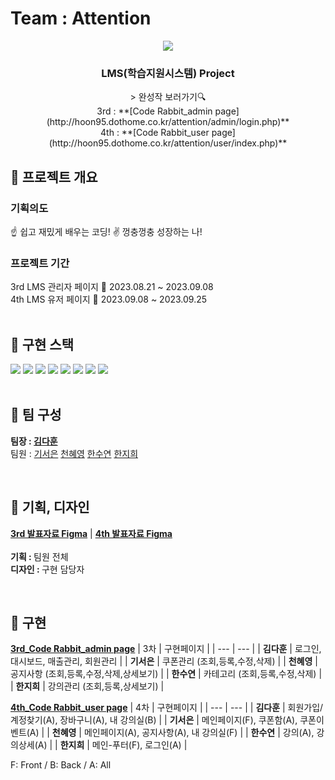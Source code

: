 <h1>Team : Attention</h1>
<div align="center">
  <img src="https://i.postimg.cc/DfX5958C/Code-Rabbit.png">
  <h3>LMS(학습지원시스템) Project</h3>
> 완성작 보러가기🔍
<br>
3rd : **[Code Rabbit_admin page](http://hoon95.dothome.co.kr/attention/admin/login.php)** <br> 
4th : **[Code Rabbit_user page](http://hoon95.dothome.co.kr/attention/user/index.php)**  

</div>

## 📝 프로젝트 개요

<h3>기획의도</h3>
☝️ 쉽고 재밌게 배우는 코딩!  
✌️ 껑충껑충 성장하는 나!

<br>
<h3>프로젝트 기간</h3>
3rd LMS 관리자 페이지 📅 2023.08.21 ~ 2023.09.08<br>
4th LMS 유저 페이지 📅 2023.09.08 ~ 2023.09.25

<br>
<br>

## 🚀 구현 스택
<span>
  <img src="https://img.shields.io/badge/HTML5-E34F26?style=flat&logo=html5&logoColor=white">
  <img src="https://img.shields.io/badge/CSS3-1572B6?style=flat&logo=css3&logoColor=white">
  <img src="https://img.shields.io/badge/JavaScript-F7DF1E?style=flat&logo=javascript&logoColor=white"/>
  <img src="https://img.shields.io/badge/jQuery-0769AD?style=flat&logo=jquery&logoColor=white">
  <img src="https://img.shields.io/badge/Bootstrap-7952B3?style=flat&logo=bootstrap&logoColor=white"/>
  <img src="https://img.shields.io/badge/php-777BB4?style=flat&logo=php&logoColor=white">
  <img src="https://img.shields.io/badge/MySQL-0769AD?style=flat&logo=mysql&logoColor=white"/>
  <img src="https://img.shields.io/badge/Apache-D21218?style=flat&logo=apache&logoColor=white"/>
</span>

<br>
<br>

## 🐰 팀 구성

**팀장 : [김다훈](https://github.com/hoon95)**<br />
팀원 : [기서은](https://github.com/rltjdms) 
[천혜영](https://github.com/HyeYoungee)
[한수연](https://github.com/SOOSLOANE)
[한지희](https://github.com/jijihui22)

<br>

## 🎨 기획, 디자인

**[3rd 발표자료 Figma](https://www.figma.com/file/10UMk7aVCAB6EPqeRh8F59/Code-Rabbit-%EA%B4%80%EB%A6%AC%EC%9E%90-%ED%8E%98%EC%9D%B4%EC%A7%80?type=design&node-id=0-1&mode=design&t=2cKKBt7VoRvGPZMf-0)** | 
**[4th 발표자료 Figma](https://www.figma.com/file/ODlTPVhE5OwtLyh4Lk1DwZ/Code-Rabbit-%EC%82%AC%EC%9A%A9%EC%9E%90-%ED%8E%98%EC%9D%B4%EC%A7%80?type=design&mode=design&t=2cKKBt7VoRvGPZMf-0)**  
<br>
<b>기획 : </b>팀원 전체  
<b>디자인 : </b>구현 담당자  

<br>

## 🌈 구현

**[3rd_Code Rabbit_admin page](http://hoon95.dothome.co.kr/attention/admin/login.php)**
| 3차 | 구현페이지 |
| --- | --- |
| **김다훈** | 로그인, 대시보드, 매출관리, 회원관리 |
| **기서은** | 쿠폰관리 (조회,등록,수정,삭제) |
| **천혜영** | 공지사항 (조회,등록,수정,삭제,상세보기) |
| **한수연** | 카테고리 (조회,등록,수정,삭제) |
| **한지희** | 강의관리 (조회,등록,상세보기) |

**[4th_Code Rabbit_user page](http://hoon95.dothome.co.kr/attention/user/index.php)**
| 4차 | 구현페이지 |
| --- | --- |
| **김다훈** | 회원가입/계정찾기(A), 장바구니(A), 내 강의실(B) |
| **기서은** | 메인페이지(F), 쿠폰함(A), 쿠폰이벤트(A) |
| **천혜영** | 메인페이지(A), 공지사항(A), 내 강의실(F) |
| **한수연** | 강의(A), 강의상세(A) |
| **한지희** | 메인-푸터(F), 로그인(A) |
  
F: Front / B: Back / A: All

